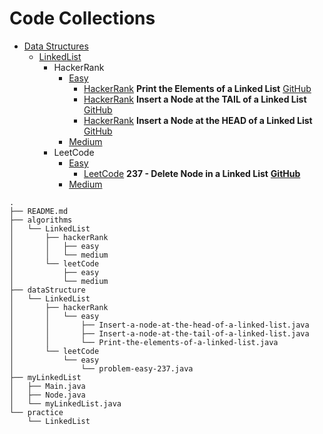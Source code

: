 # Code Collections

 - [Data Structures](#data-structures) 
    - [LinkedList](#linkedlist) 
       - HackerRank
          - [Easy](#hackerrank-easy) 
            - [HackerRank](https://www.hackerrank.com/challenges/print-the-elements-of-a-linked-list) **Print the Elements of a Linked List** [GitHub ](https://github.com/arun-esh/codingPractice/blob/main/dataStructure/LinkedList/hackerRank/easy/Print-the-elements-of-a-linked-list.java)
            - [HackerRank](https://www.hackerrank.com/challenges/insert-a-node-at-the-tail-of-a-linked-list) **Insert a Node at the TAIL of a Linked List** [GitHub ](https://github.com/arun-esh/codingPractice/blob/main/dataStructure/LinkedList/hackerRank/easy/Insert-a-node-at-the-tail-of-a-linked-list.java)
            - [HackerRank](https://www.hackerrank.com/challenges/insert-a-node-at-the-head-of-a-linked-list) **Insert a Node at the HEAD of a Linked List** [GitHub ](https://github.com/arun-esh/codingPractice/blob/main/dataStructure/LinkedList/hackerRank/easy/Insert-a-node-at-the-head-of-a-linked-list.java)
          - [Medium](#hacker-rank-medium) 
       - LeetCode
          - [Easy](#leetcode-easy) 
            - [LeetCode](https://leetcode.com/problems/delete-node-in-a-linked-list/) **237 - Delete Node in a Linked List** [**GitHub** ](https://github.com/arun-esh/codingPractice/blob/main/dataStructure/LinkedList/leetCode/easy/problem-easy-237.java)
          - [Medium](#leetcode-medium) 

```
.
├── README.md
├── algorithms
│   └── LinkedList
│       ├── hackerRank
│       │   ├── easy
│       │   └── medium
│       └── leetCode
│           ├── easy
│           └── medium
├── dataStructure
│   └── LinkedList
│       ├── hackerRank
│       │   └── easy
│       │       ├── Insert-a-node-at-the-head-of-a-linked-list.java
│       │       ├── Insert-a-node-at-the-tail-of-a-linked-list.java
│       │       └── Print-the-elements-of-a-linked-list.java
│       └── leetCode
│           └── easy
│               └── problem-easy-237.java
├── myLinkedList
│   ├── Main.java
│   ├── Node.java
│   └── myLinkedList.java
└── practice
    └── LinkedList
```

